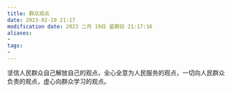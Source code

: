 ```yaml
---
title: 群众观点
date: 2023-02-19 21:17
modification date: 2023 二月 19日 星期日 21:17:16
aliases: 
- 
tags: 
- 
---
```


坚信人民群众自己解放自己的观点，全心全意为人民服务的观点，一切向人民群众负责的观点，虚心向群众学习的观点。
